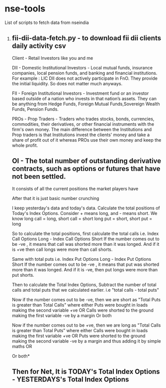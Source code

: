# nse-tools
List of scripts to fetch data from nseindia

1. fii-dii-data-fetch.py - to download fii dii clients daily activity csv
   -----------------------------------------------------------------------------------------------------------------------------------------------------------------------------------------------------------------
   Client - Retail Investors like you and me

    DII - Domestic Institutional Investors - Local mutual funds, insurance companies, local pension funds, and banking and financial institutions. For example : LIC
         DII does not actively participate in FnO. They provide the initial liquidity. So does not matter much anyways.
    
    FII - Foreign Institutional Investors - Investment fund or an investor based outside of a nation who invests in that nation’s assets. They can be anything from Hedge Funds, Foreign Mutual Funds,Sovereign Wealth Funds, Pension Funds.
    
    PROs - Prop Traders - Traders who trades stocks, bonds, currencies, commodities, their derivatives, or other financial instruments with the firm's own money. The main difference between the Institutions and Prop traders is that Institutions invest the clients' money and take a share of profit out of it whereas PROs use their own money and keep the whole profit.
    
    OI - The total number of outstanding derivative contracts, such as options or futures that have not been settled.
    ----------------------------------------------------------------------------------------------------------------------------------------------------------------------------------------------------------------
   It consists of all the current positions the market players have

    After that it is just basic number crunching
    
    I keep yesterday's data and today's data. Calculate the total positions of Today's Index Options. 
    Consider + means long, and - means short.
    We know long call = long, short call = short
    long put = short, short put = long
    
    So to calculate the total positions, first calculate the total calls i.e. Index Call Options Long  - Index Call Options Short
    If the number comes out to be -ve , it means that call was shorted more than it was longed. And if it is +ve then call longs were more than call shorts. 
    
    Same with total puts i.e. Index Put Options Long  - Index Put Options Short
    If the number comes out to be -ve , it means that put was shorted more than it was longed. And if it is -ve, then put longs were more than put shorts. 
    
    Then to calculate the Total Index Options, 
    Subtract the number of total calls and total puts that we calculated earlier. i.e "total calls - total puts"
    
    Now if the number comes out to be -ve, then we are short as "Total Puts is greater than Total Calls" where either
    Puts were bought in loads making the second variable +ve
    OR
    Calls were shorted to the ground making the first variable -ve by a margin
    Or both
    
    Now if the number comes out to be +ve, then we are long as "Total Calls is greater than Total Puts" where either
    Calls were bought in loads making the first variable +ve
    OR
    Puts were shorted to the ground making the second variable -ve by a margin and thus adding it by simple maths
    OR
    
    Or both*
    
    Then for Net, It is TODAY's Total Index Options - YESTERDAYS's Total Index Options
   ----------------------------------------------------------------------------------------------------------------------------------------------------------------------------------------------------------------

